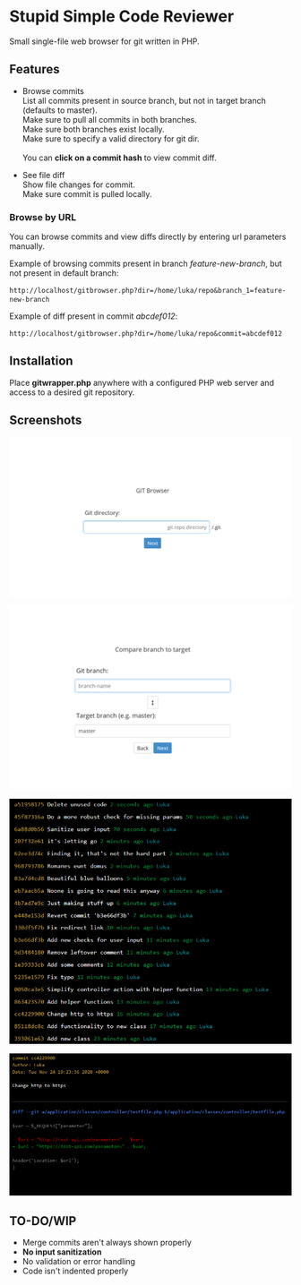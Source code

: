 # Stupid Simple Code Reviewer
Small single-file web browser for git written in PHP.

## Features
- Browse commits<br>
  List all commits present in source branch, but not in target branch (defaults to master).<br>
  Make sure to pull all commits in both branches.<br>
  Make sure both branches exist locally.<br>
  Make sure to specify a valid directory for git dir.<br>
  <br>
  You can **click on a commit hash** to view commit diff.
  
- See file diff<br>
  Show file changes for commit.<br>
  Make sure commit is pulled locally.<br>

### Browse by URL
You can browse commits and view diffs directly by entering url parameters manually.

Example of browsing commits present in branch *feature-new-branch*, but not present in default branch:
```
http://localhost/gitbrowser.php?dir=/home/luka/repo&branch_1=feature-new-branch
```

Example of diff present in commit *abcdef012*:
```
http://localhost/gitbrowser.php?dir=/home/luka/repo&commit=abcdef012
```

## Installation
Place **gitwrapper.php** anywhere with a configured PHP web server and access to a desired git repository.

## Screenshots

![step_1.png](https://raw.githubusercontent.com/knork-fork/Stupid-Simple-Code-Reviewer/master/screenshots/step_1.png)

![step_2.png](https://raw.githubusercontent.com/knork-fork/Stupid-Simple-Code-Reviewer/master/screenshots/step_2.png)

![step_3.png](https://raw.githubusercontent.com/knork-fork/Stupid-Simple-Code-Reviewer/master/screenshots/step_3.png)

![step_4.png](https://raw.githubusercontent.com/knork-fork/Stupid-Simple-Code-Reviewer/master/screenshots/step_4.png)

## TO-DO/WIP
- Merge commits aren't always shown properly
- **No input sanitization**
- No validation or error handling
- Code isn't indented properly
